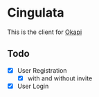 # Cingulata
This is the client for [Okapi](https://github.com/ffamilyfriendly/okapi)

## Todo
- [X] User Registration
  - [X] with and without invite
- [X] User Login